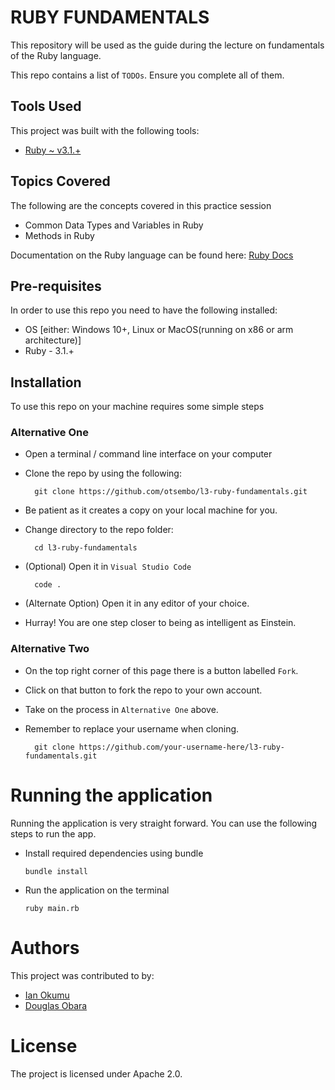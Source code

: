 # RUBY FUNDAMENTALS
This repository will be used as the guide during the lecture on fundamentals of the Ruby language.

This repo contains a list of `TODOs`. Ensure you complete all of them.

## Tools Used
This project was built with the following tools:

- [Ruby ~ v3.1.+](https://www.ruby-lang.org/en/)

## Topics Covered
The following are the concepts covered in this practice session

- Common Data Types and Variables in Ruby
- Methods in Ruby

Documentation on the Ruby language can be found here: [Ruby Docs](https://docs.ruby-lang.org/en/3.1/)

## Pre-requisites
In order to use this repo you need to have the following installed:

- OS [either: Windows 10+, Linux or MacOS(running on x86 or arm architecture)]
- Ruby - 3.1.+

## Installation

To use this repo on your machine requires some simple steps

### Alternative One

- Open a terminal / command line interface on your computer
- Clone the repo by using the following:

        git clone https://github.com/otsembo/l3-ruby-fundamentals.git

- Be patient as it creates a copy on your local machine for you.
- Change directory to the repo folder:

        cd l3-ruby-fundamentals

- (Optional) Open it in ``Visual Studio Code``

        code .

- (Alternate Option) Open it in any editor of your choice.
- Hurray! You are one step closer to being as intelligent as Einstein.

### Alternative Two

- On the top right corner of this page there is a button labelled ``Fork``.
- Click on that button to fork the repo to your own account.
- Take on the process in ``Alternative One`` above.
- Remember to replace your username when cloning.

        git clone https://github.com/your-username-here/l3-ruby-fundamentals.git


# Running the application

Running the application is very straight forward. You can use the following steps to run the app.

- Install required dependencies using bundle

      bundle install

- Run the application on the terminal

      ruby main.rb

# Authors
This project was contributed to by:
- [Ian Okumu](https://github.com/otsembo/)
- [Douglas Obara](https://github.com/douglas254/)

# License
The project is licensed under Apache 2.0.